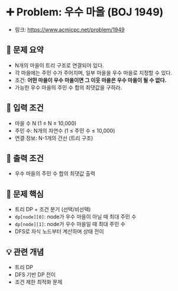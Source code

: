 # ➕ Problem: 우수 마을 (BOJ 1949)

- 링크: https://www.acmicpc.net/problem/1949

## 📌 문제 요약

- N개의 마을이 트리 구조로 연결되어 있다.
- 각 마을에는 주민 수가 주어지며, 일부 마을을 우수 마을로 지정할 수 있다.
- 조건: **어떤 마을이 우수 마을이면 그 이웃 마을은 우수 마을이 될 수 없다.**
- 가능한 우수 마을의 주민 수 합의 최댓값을 구하라.

## 🔢 입력 조건

- 마을 수 N (1 ≤ N ≤ 10,000)
- 주민 수: N개의 자연수 (1 ≤ 주민 수 ≤ 10,000)
- 연결 정보: N-1개의 간선 (트리 구조)

## 🎯 출력 조건

- 우수 마을의 주민 수 합의 최댓값 출력

## 🧠 문제 핵심

- 트리 DP + 조건 분기 (선택/비선택)
- `dp[node][0]`: node가 우수 마을이 아닐 때 최대 주민 수
- `dp[node][1]`: node가 우수 마을일 때 최대 주민 수
- DFS로 자식 노드부터 계산하며 상태 전이

## 💡 관련 개념

- 트리 DP
- DFS 기반 DP 전이
- 조건 제한 최적화 문제
